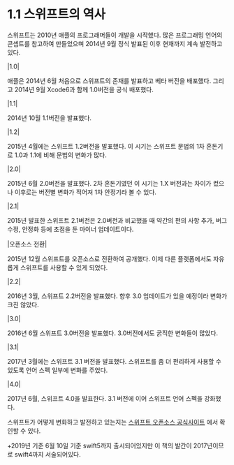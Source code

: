 # 1.1 스위프트의 역사

스위프트는 2010년 애플의 프로그래머들이 개발을 시작했다. 많은 프로그래밍 언어의 콘셉트를 참고하여 만들었으며 2014년 9월 정식 발표된 이후 현재까지 계속 발전하고 있다.



|1.0|

애플은 2014년 6월 처음으로 스위프트의 존재를 발표하고 베타 버전을 배포했다. 그리고 2014년 9월 Xcode6과 함께 1.0버전을 공식 배포했다.



|1.1|

2014년 10월 1.1버전을 발표했다.



|1.2|

2015년 4월에는 스위프트 1.2버전을 발표했다. 이 시기는 스위프트 문법의 1차 혼돈기로 1.0과 1.1에 비해 문법의 변화가 많다.



|2.0|

2015년 6월 2.0버전을 발표했다. 2차 혼돈기였던 이 시기는 1.X 버전과는 차이가 컸으나 이후로는 버전별 변화가 적어져 1차 안정기라 볼 수 있다. 



|2.1|

2015년 발표한 스위프트 2.1버전은 2.0버전과 비교했을 때 약간의 편의 사항 추가, 버그 수정, 안정화 등에 초점을 둔 마이너 업데이트이다.



|오픈소스 전환|

2015년 12월 스위프트를 오픈소스로 전환하여 공개했다. 이제 다른 플랫폼에서도 자유롭게 스위프트를 사용할 수 있게 되었다. 



|2.2|

2016년 3월, 스위프트 2.2버전을 발표했다. 향후 3.0 업데이트가 있을 예정이라 변화가 크진 않았다. 



|3.0|

2016년 6월 스위프트 3.0버전을 발표했다. 3.0버전에서도 굵직한 변화들이 많았다.



|3.1|

2017년 3월에는 스위프트 3.1 버전을 발표했다. 스위프트를 좀 더 편리하게 사용할 수 있도록 언어 스펙 일부에 변화를 주었다.



|4.0|

2017년 6월, 스위프트 4.0을 발표한다. 3.1 버전에 이어 스위프트 언어 스펙을 강화했다. 



스위프트가 어떻게 변화하고 발전하고 있는지는 [스위프트 오픈소스 공식사이트]( https://swift.org) 에서 확인할 수 있다.



+2019년 기준 6월 10일 기준 swift5까지 출시되어있지만 이 책의 발간이 2017년이므로 swift4까지 서술되어있다.